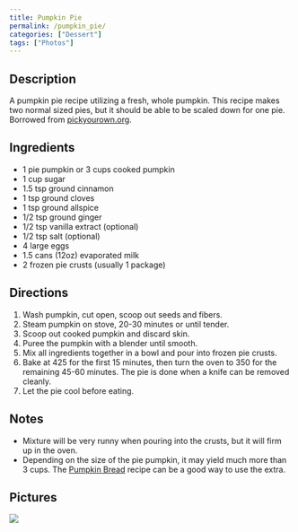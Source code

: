 ```yaml
---
title: Pumpkin Pie
permalink: /pumpkin_pie/
categories: ["Dessert"]
tags: ["Photos"]
---
```


Description
-----------

A pumpkin pie recipe utilizing a fresh, whole pumpkin. This recipe makes two normal sized pies, but it should be able to be scaled down for one pie. Borrowed from [pickyourown.org](http://www.pickyourown.org/pumpkinpie.php).

Ingredients
-----------

-   1 pie pumpkin or 3 cups cooked pumpkin
-   1 cup sugar
-   1.5 tsp ground cinnamon
-   1 tsp ground cloves
-   1 tsp ground allspice
-   1/2 tsp ground ginger
-   1/2 tsp vanilla extract (optional)
-   1/2 tsp salt (optional)
-   4 large eggs
-   1.5 cans (12oz) evaporated milk
-   2 frozen pie crusts (usually 1 package)

Directions
----------

1.  Wash pumpkin, cut open, scoop out seeds and fibers.
2.  Steam pumpkin on stove, 20-30 minutes or until tender.
3.  Scoop out cooked pumpkin and discard skin.
4.  Puree the pumpkin with a blender until smooth.
5.  Mix all ingredients together in a bowl and pour into frozen pie crusts.
6.  Bake at 425 for the first 15 minutes, then turn the oven to 350 for the remaining 45-60 minutes. The pie is done when a knife can be removed cleanly.
7.  Let the pie cool before eating.

Notes
-----

-   Mixture will be very runny when pouring into the crusts, but it will firm up in the oven.
-   Depending on the size of the pie pumpkin, it may yield much more than 3 cups. The [Pumpkin Bread](/Pumpkin_Bread "wikilink") recipe can be a good way to use the extra.

Pictures
--------

<img src="{{ site.url }}/images/PumkinPie1.jpg" />
